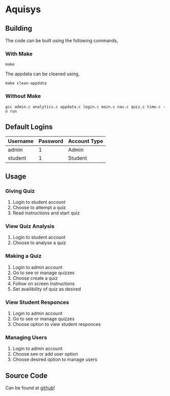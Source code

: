 # Aquisys

## Building
The code can be built using the following commands,

### With Make
```
make
```
The appdata can be cleaned using,
```
make clean-appdata
```
### Without Make
```
gcc admin.c analytics.c appdata.c login.c main.c nav.c quiz.c time.c -o run
```

## Default Logins
| Username | Password | Account Type |
| -------- | -------- | ------------ |
|  admin   |    1     |    Admin     |
| student  |    1     |   Student    |

## Usage
### Giving Quiz
 1. Login to student account
 2. Choose to attempt a quiz
 3. Read instructions and start quiz

### View Quiz Analysis
 1. Login to student account
 2. Choose to analyse a quiz

### Making a Quiz
 1. Login to admin account
 2. Go to see or manage quizzes
 3. Choose create a quiz
 4. Follow on screen instructions
 5. Set availibility of quiz as desired

### View Student Responces
 1. Login to admin account
 2. Go to see or manage quizzes
 3. Choose option to view student responces

### Managing Users
 1. Login to admin account
 2. Choose see or add user option
 3. Choose desired option to manage users

## Source Code
Can be found at [github](https://github.com/karthikmurakonda/Aquisys/)!
